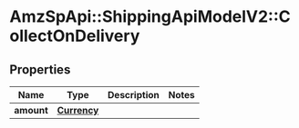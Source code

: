 # AmzSpApi::ShippingApiModelV2::CollectOnDelivery

## Properties
Name | Type | Description | Notes
------------ | ------------- | ------------- | -------------
**amount** | [**Currency**](Currency.md) |  | 

